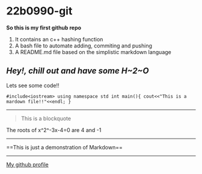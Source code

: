 # 22b0990-git
**So this is my first github repo**

1. It contains an c++ hashing function
2. A bash file to automate adding, commiting and pushing
3. A README.md file based on the simplistic markdown language

*Hey!, chill out and have some H~2~O*
---
Lets see some code!!

`#include<iostream>
using namespace std
int main(){
cout<<"This is a mardown file!!"<<endl;
}`

---

> This is a blockquote

The roots of x^2^-3x-4=0 are 4 and -1

---

==This is just a demonstration of Markdown==

---

[My github profile](https://github.com/yashjonjale)
